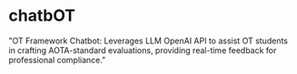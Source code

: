 # chatbOT
"OT Framework Chatbot: Leverages LLM OpenAI API to assist OT students in crafting AOTA-standard evaluations, providing real-time feedback for professional compliance."
